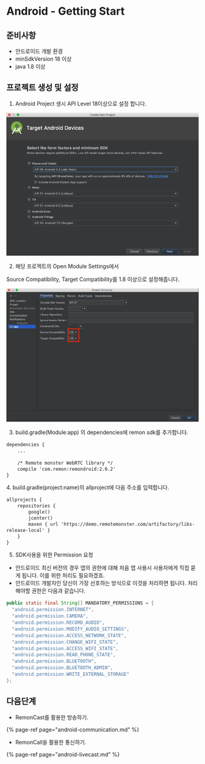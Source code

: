# Android - Getting Start

## 준비사항

* 안드로이드 개발 환경
* minSdkVersion 18 이상
* java 1.8 이상

## 프로젝트 생성 및 설정

1. Android Project 생시 API Level 18이상으로 설정 합니다.

![](../.gitbook/assets/image.png)

2. 해당 프로젝트의 Open Module Settings에서 

Source Compatibility, Target Compatibility를 1.8 이상으로 설정해줍니다.

![](../.gitbook/assets/image%20%281%29.png)

3. build.gradle\(Module:app\) 의 dependencies에 remon sdk를 추가합니다.

```text
dependencies {
    ...
    
    /* Remote monster WebRTC library */
    compile 'com.remon:remondroid:2.0.2'
}
```

 4. build.gradle\(project:name\)의 allproject에 다음 주소를 입력합니다.

```text
allprojects {
    repositories {
        google()
        jcenter()
        maven { url 'https://demo.remotemonster.com/artifactory/libs-release-local' }
    }
}
```

5. SDK사용을 위한 Permission 요청

* 안드로이드 최신 버전의 경우 앱의 권한에 대해 처음 앱 사용시 사용자에게 직접 묻게 됩니다. 이를 위한 처리도 필요하겠죠.
* 안드로이드 개발자인 당신이 가장 선호하는 방식으로 이것을 처리하면 됩니다. 처리해야할 권한은 다음과 같습니다.

```java
public static final String[] MANDATORY_PERMISSIONS = {
  "android.permission.INTERNET",
  "android.permission.CAMERA",
  "android.permission.RECORD_AUDIO",
  "android.permission.MODIFY_AUDIO_SETTINGS",
  "android.permission.ACCESS_NETWORK_STATE",
  "android.permission.CHANGE_WIFI_STATE",
  "android.permission.ACCESS_WIFI_STATE",
  "android.permission.READ_PHONE_STATE",
  "android.permission.BLUETOOTH",
  "android.permission.BLUETOOTH_ADMIN",
  "android.permission.WRITE_EXTERNAL_STORAGE"
};
```



## 다음단계

* RemonCast를 활용한 방송하기.

{% page-ref page="android-communication.md" %}

* RemonCall을 활용한 통신하기.

{% page-ref page="android-livecast.md" %}




